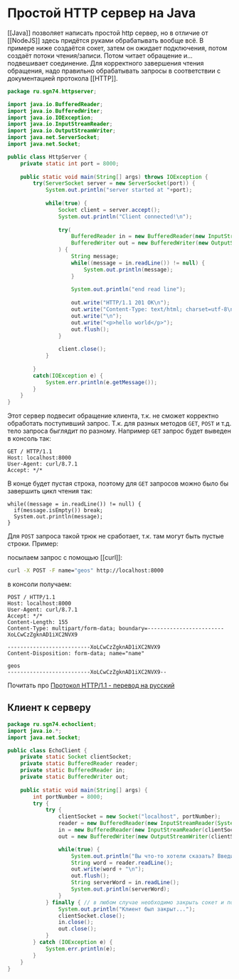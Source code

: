 # Простой HTTP сервер на Java

[[Java]] позволяет написать простой http сервер, но в отличие от [[NodeJS]] здесь придётся руками обрабатывать вообще всё. В примере ниже создаётся сокет, затем он ожидает подключения, потом создаёт потоки чтения/записи. Потом читает обращение и... подвешивает соединение. Для корректного завершения чтения обращения, надо правильно обрабатывать запросы в соответствии с документацией протокола [[HTTP]].

```java
package ru.sgn74.httpserver;

import java.io.BufferedReader;
import java.io.BufferedWriter;
import java.io.IOException;
import java.io.InputStreamReader;
import java.io.OutputStreamWriter;
import java.net.ServerSocket;
import java.net.Socket;

public class HttpServer {
    private static int port = 8000;
            
    public static void main(String[] args) throws IOException {
        try(ServerSocket server = new ServerSocket(port)) {
            System.out.println("server started at "+port);
            
            while(true) {
                Socket client = server.accept();
                System.out.println("Client connected!\n");
                
                try(
                    BufferedReader in = new BufferedReader(new InputStreamReader(client.getInputStream()));
                    BufferedWriter out = new BufferedWriter(new OutputStreamWriter(client.getOutputStream()))
                ) {
                    String message;
                    while((message = in.readLine()) != null) {
                        System.out.println(message);
                    }
                    
                    System.out.println("end read line");
                    
                    out.write("HTTP/1.1 201 OK\n");
                    out.write("Content-Type: text/html; charset=utf-8\n");
                    out.write("\n");
                    out.write("<p>hello world</p>");
                    out.flush();
                }
                
                client.close();
            }
            
        } 
        catch(IOException e) {
            System.err.println(e.getMessage());
        }
    }
}
```

Этот сервер подвесит обращение клиента, т.к. не сможет корректно обработать поступивший запрос. Т.к. для разных методов `GET`, `POST` и т.д. тело запроса быглядит по разному. Например `GET` запрос будет выведен в консоль так:

```
GET / HTTP/1.1
Host: localhost:8000
User-Agent: curl/8.7.1
Accept: */*

```
В конце будет пустая строка, поэтому для `GET` запросов можно было бы завершить цикл чтения так:

```
while((message = in.readLine()) != null) {
  if(message.isEmpty()) break;
  System.out.println(message);
}
```

Для `POST` запроса такой трюк не сработает, т.к. там могут быть пустые строки. Пример:

посылаем запрос с помощью [[curl]]:

```bash
curl -X POST -F name="geos" http://localhost:8000
```

в консоли получаем:
```
POST / HTTP/1.1
Host: localhost:8000
User-Agent: curl/8.7.1
Accept: */*
Content-Length: 155
Content-Type: multipart/form-data; boundary=------------------------XoLCwCzZgknAD1iXC2NVX9

--------------------------XoLCwCzZgknAD1iXC2NVX9
Content-Disposition: form-data; name="name"

geos
--------------------------XoLCwCzZgknAD1iXC2NVX9--

```

Почитать про [Протокол HTTP/1.1 - перевод на русский](https://www.opennet.ru/docs/RUS/http11/)

## Клиент к серверу

```java
package ru.sgn74.echoclient;
import java.io.*;
import java.net.Socket;

public class EchoClient {
    private static Socket clientSocket;
    private static BufferedReader reader;
    private static BufferedReader in;
    private static BufferedWriter out;
    
    public static void main(String[] args) {
        int portNumber = 8000;
        try {
            try {
                clientSocket = new Socket("localhost", portNumber);
                reader = new BufferedReader(new InputStreamReader(System.in));
                in = new BufferedReader(new InputStreamReader(clientSocket.getInputStream()));
                out = new BufferedWriter(new OutputStreamWriter(clientSocket.getOutputStream()));

                while(true) {
                    System.out.println("Вы что-то хотели сказать? Введите это здесь:");
                    String word = reader.readLine();
                    out.write(word + "\n");
                    out.flush();
                    String serverWord = in.readLine();
                    System.out.println(serverWord);
                }
            } finally { // в любом случае необходимо закрыть сокет и потоки
                System.out.println("Клиент был закрыт...");
                clientSocket.close();
                in.close();
                out.close();
            }
        } catch (IOException e) {
            System.err.println(e);
        }
    }
}
```